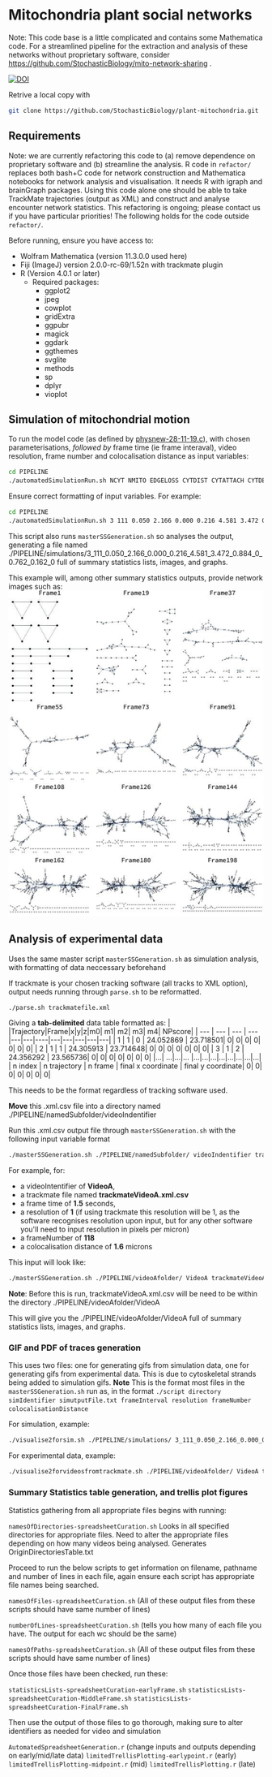 # Mitochondria plant social networks

Note: This code base is a little complicated and contains some Mathematica code. For a streamlined pipeline for the extraction and analysis of these networks without proprietary software, consider https://github.com/StochasticBiology/mito-network-sharing .

[![DOI](https://zenodo.org/badge/290777516.svg)](https://zenodo.org/badge/latestdoi/290777516)

Retrive a local copy with

```sh
git clone https://github.com/StochasticBiology/plant-mitochondria.git
```

## Requirements

Note: we are currently refactoring this code to (a) remove dependence on proprietary software and (b) streamline the analysis. R code in `refactor/` replaces both bash+C code for network construction and Mathematica notebooks for network analysis and visualisation. It needs R with igraph and brainGraph packages. Using this code alone one should be able to take TrackMate trajectories (output as XML) and construct and analyse encounter network statistics. This refactoring is ongoing; please contact us if you have particular priorities! The following holds for the code outside `refactor/`.

Before running, ensure you have access to:
- Wolfram Mathematica (version 11.3.0.0 used here)
- Fiji (ImageJ) version 2.0.0-rc-69/1.52n with trackmate plugin
- R (Version 4.0.1 or later)
  - Required packages:
    - ggplot2
    - jpeg
    - cowplot
    - gridExtra
    - ggpubr
    - magick
    - ggdark
    - ggthemes
    - svglite
    - methods
    - sp
    - dplyr
    - vioplot
    
## Simulation of mitochondrial motion

To run the model code (as defined by [physnew-28-11-19.c](PIPELINE/physnew-28-11-19.c)), with chosen parameterisations, *followed by* frame time (ie frame interaval), video resolution, frame number and colocalisation distance as input variables:
```sh
cd PIPELINE
./automatedSimulationRun.sh NCYT NMITO EDGELOSS CYTDIST CYTATTACH CYTDETACH CYTSPEED MITDIST MITSPEED STEPTYPE STEPPARAM HYDRO RSEED FrameTime Resolution FrameNumber ColocDistance
```
Ensure correct formatting of input variables. For example:
```sh
cd PIPELINE
./automatedSimulationRun.sh 3 111 0.050 2.166 0.000 0.216 4.581 3.472 0.884 0 0.762 0.162 0 1.1628 1.000 198 1.6
```
This script also runs `masterSSGeneration.sh` so analyses the output, generating a file named ./PIPELINE/simulations/3_111_0.050_2.166_0.000_0.216_4.581_3.472_0.884_0_0.762_0.162_0 full of summary statistics lists, images, and graphs.



This example will, among other summary statistics outputs, provide network images such as:
![This is a simulation output example, showing network illustrations over time](assets/3_111_0.050_2.166_0.000_0.216_4.581_3.472_0.884_0_0.762_0.162_0_AllNetworks.jpg)


## Analysis of experimental data

Uses the same master script `masterSSGeneration.sh` as simulation analysis, with formatting of data neccessary beforehand

If trackmate  is your chosen tracking software (all tracks to XML option), output needs running through `parse.sh` to be reformatted. 

```sh
./parse.sh trackmatefile.xml
```

Giving a **tab-delimited** data table formatted as:
|	|Trajectory|Frame|x|y|z|m0|	m1|	m2|	m3|	m4|	NPscore|
| --- | --- | --- | --- |---|---|----|---|---|---|---|---| 
| 1	| 1	| 0	| 24.052869 |	23.718501|	0|	0|	0|	0|	0|	0|	0|
| 2	| 1	| 1	| 24.305913 |	23.714648|	0|	0|	0|	0|	0|	0|	0|
| 3	| 1	| 2	| 24.356292 |	23.565736|	0|	0|	0|	0|	0|	0|	0|
|...| ...|...|... |...|...|...|...|...|...|...|...|
| n index  | n trajectory | n frame | final x coordinate |	final y coordinate|	0|	0|	0|	0|	0| 0| 0| 

This needs to be the format regardless of tracking software used.

**Move** this .xml.csv file into a directory named ./PIPELINE/namedSubfolder/videoIndentifier  

Run this .xml.csv output file through `masterSSGeneration.sh` with the following input variable format 

```sh
./masterSSGeneration.sh ./PIPELINE/namedSubfolder/ videoIndentifier trackmatefile.xml.csv frameTime Resolution frameNumber colocalisationDistance
```

For example, for:
- a videoIntentifier of **VideoA**, 
- a trackmate file named **trackmateVideoA.xml.csv**
- a frame time of **1.5** seconds, 
- a resolution of **1** (if using trackmate this resolution will be 1, as the software recognises resolution upon input, but for any other software you'll need to input resolution in pixels per micron)
- a frameNumber of **118**
- a colocalisation distance of **1.6** microns


This input will look like:

```sh
./masterSSGeneration.sh ./PIPELINE/videoAfolder/ VideoA trackmateVideoA.xml.csv 1.5000 1.0000 118 1.6
```
**Note**: Before this is run, trackmateVideoA.xml.csv will be need to be within the directory ./PIPELINE/videoAfolder/VideoA

This will give you the ./PIPELINE/videoAfolder/VideoA full of summary statistics lists, images, and graphs. 

### GIF and PDF of traces generation

This uses two files: one for generating gifs from simulation data, one for generating gifs from experimental data. 
This is due to cytoskeletal strands being added to simulation gifs.
**Note** This is the format most files in the `masterSSGeneration.sh` run as, in the format `./script directory simIdentifier simutputFile.txt frameInterval resolution frameNumber colocalisationDistance`

For simulation, example: 

```sh
./visualise2forsim.sh ./PIPELINE/simulations/ 3_111_0.050_2.166_0.000_0.216_4.581_3.472_0.884_0_0.762_0.162_0 simoutput-3-111-0.050-2.166-0.000-0.216-4.581-3.472-0.884-0-0.762-0.162-0.txt 1.1628 1.000 198 1.6
```
For experimental data, example:
```sh
./visualise2forvideosfromtrackmate.sh ./PIPELINE/videoAfolder/ VideoA trackmateVideoA.xml.csv 1.5000 1.0000 118 1.6
```

### Summary Statistics table generation, and trellis plot figures

Statistics gathering from all appropriate files begins with running:

`namesOfDirectories-spreadsheetCuration.sh`
Looks in all specified directories for appropriate files. Need to alter the appropriate files depending on how many videos being analysed. Generates OriginDirectoriesTable.txt

Proceed to run the below scripts to get information on filename, pathname and number of lines in each file, again ensure each script has appropriate file names being searched.  

`namesOfFiles-spreadsheetCuration.sh`   (All of these output files from these scripts should have same number of lines)

`numberOfLines-spreadsheetCuration.sh`  (tells you how many of each file you have. The output for each wc should be the same)

`namesOfPaths-spreadsheetCuration.sh`  (All of these output files from these scripts should have same number of lines)


Once those files have been checked, run  these: 

`statisticsLists-spreadsheetCuration-earlyFrame.sh`
`statisticsLists-spreadsheetCuration-MiddleFrame.sh`
`statisticsLists-spreadsheetCuration-FinalFrame.sh`

Then use the output of those files to go thorough, making sure to alter identifiers as needed for video and simulation


`AutomatedSpreadsheetGeneration.r`  (change inputs and outputs depending on early/mid/late data)
`limitedTrellisPlotting-earlypoint.r` (early)
`limitedTrellisPlotting-midpoint.r` (mid)
`limitedTrellisPlotting.r` (late)


